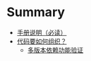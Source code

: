 # Summary

* [手册说明（必读）](./README.md)
* [代码要如何组织？](./article/pkg.md)
  * [多版本依赖功能验证](./article/create_mod.md)
